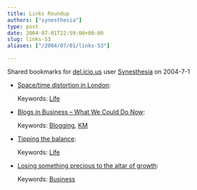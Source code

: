 ```yaml
---
title: Links Roundup
authors: ["synesthesia"]
type: post
date: 2004-07-01T22:59:00+00:00
slug: links-53 
aliases: ["/2004/07/01/links-53"]

---
```

Shared bookmarks for [del.icio.us][1] user  [Synesthesia][2] on 2004-7-1

  * [Space/time distortion in London][3]:
   
    Keywords: [Life][4]
  * [Blogs in Business &#8211; What We Could Do Now][5]:
   
    Keywords: [Blogging][6], [KM][7]
  * [Tipping the balance][8]:
   
    Keywords: [Life][4]
  * [Losing something precious to the altar of growth][9]:
   
    Keywords: [Business][10]

 [1]: https://del.icio.us/
 [2]: https://del.icio.us/synesthesia
 [3]: https://belledejour-uk.blogspot.com/2004_07_01_belledejour-uk_archive.html#108868051727732746 "https://belledejour-uk.blogspot.com/2004_07_01_belledejour-uk_archive.html#108868051727732746"
 [4]: https://del.icio.us/synesthesia/Life
 [5]: https://blogs.salon.com/0002007/2004/06/30.html#a794 "https://blogs.salon.com/0002007/2004/06/30.html#a794"
 [6]: https://del.icio.us/synesthesia/Blogging
 [7]: https://del.icio.us/synesthesia/KM
 [8]: https://olderandgrowing.blogspot.com/2004/07/tipping-balance.html "https://olderandgrowing.blogspot.com/2004/07/tipping-balance.html"
 [9]: https://www.nerdherding.net/2004/07/01/losing-something-precious/ "https://www.nerdherding.net/2004/07/01/losing-something-precious/"
 [10]: https://del.icio.us/synesthesia/Business